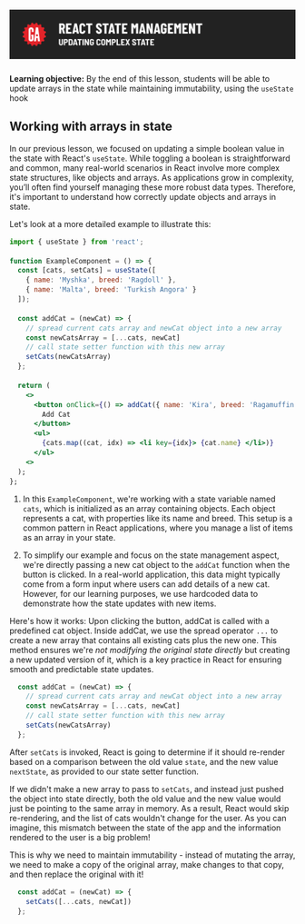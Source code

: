 # ![React State Management - Updating Complex State](./assets/hero.png)

**Learning objective:** By the end of this lesson, students will be able to update arrays in the state while maintaining immutability, using the `useState` hook

## Working with arrays in state

In our previous lesson, we focused on updating a simple boolean value in the state with React's `useState`. While toggling a boolean is straightforward and common, many real-world scenarios in React involve more complex state structures, like objects and arrays. As applications grow in complexity, you’ll often find yourself managing these more robust data types. Therefore, it's important to understand how correctly update objects and arrays in state.

Let's look at a more detailed example to illustrate this:

```jsx
import { useState } from 'react';

function ExampleComponent = () => {
  const [cats, setCats] = useState([
    { name: 'Myshka', breed: 'Ragdoll' },
    { name: 'Malta', breed: 'Turkish Angora' }
  ]);

  const addCat = (newCat) => {
    // spread current cats array and newCat object into a new array
    const newCatsArray = [...cats, newCat]
    // call state setter function with this new array
    setCats(newCatsArray)
  };

  return (
    <>
      <button onClick={() => addCat({ name: 'Kira', breed: 'Ragamuffin' })}>
        Add Cat
      </button>
      <ul>
        {cats.map((cat, idx) => <li key={idx}> {cat.name} </li>)}
      </ul>
    <>
  );
};
```

1. In this `ExampleComponent`, we're working with a state variable named `cats`, which is initialized as an array containing objects. Each object represents a cat, with properties like its name and breed. This setup is a common pattern in React applications, where you manage a list of items as an array in your state.

2. To simplify our example and focus on the state management aspect, we're directly passing a new cat object to the `addCat` function when the button is clicked. In a real-world application, this data might typically come from a form input where users can add details of a new cat. However, for our learning purposes, we use hardcoded data to demonstrate how the state updates with new items.

Here's how it works: Upon clicking the button, addCat is called with a predefined cat object. Inside addCat, we use the spread operator `...` to create a new array that contains all existing cats plus the new one. This method ensures we're *not modifying the original state directly* but creating a new updated version of it, which is a key practice in React for ensuring smooth and predictable state updates.

```js
  const addCat = (newCat) => {
    // spread current cats array and newCat object into a new array
    const newCatsArray = [...cats, newCat]
    // call state setter function with this new array
    setCats(newCatsArray)
  };
```

After `setCats` is invoked, React is going to determine if it should re-render based on a comparison between the old value `state`, and the new value `nextState`, as provided to our state setter function.

If we didn't make a new array to pass to `setCats`, and instead just pushed the object into state directly, both the old value and the new value would just be pointing to the same array in memory. As a result, React would skip re-rendering, and the list of cats wouldn't change for the user. As you can imagine, this mismatch between the state of the app and the information rendered to the user is a big problem!

This is why we need to maintain immutability - instead of mutating the array, we need to make a copy of the original array, make changes to that copy, and then replace the original with it!

```jsx
  const addCat = (newCat) => {
    setCats([...cats, newCat])
  };
```
